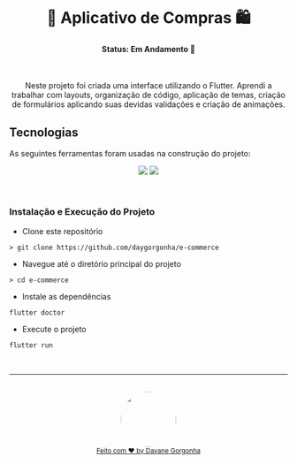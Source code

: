 <h1 align="center">🛒 Aplicativo de Compras 🛍️ </h1>

<h4 align="center"> 
	  Status: Em Andamento 🚀 
</h4>

<br />

<p align="center">Neste projeto foi criada uma interface utilizando o Flutter. Aprendi a trabalhar com layouts, organização de código, aplicação de temas, criação de formulários aplicando suas devidas validações e criação de animações.  
</p>

##  Tecnologias

As seguintes ferramentas foram usadas na construção do projeto:

<p align="center">
  <img  src="https://img.shields.io/badge/dart-%230175C2.svg?style=for-the-badge&logo=dart&logoColor=white">
  <img  src="https://img.shields.io/badge/Flutter-%2302569B.svg?style=for-the-badge&logo=Flutter&logoColor=white"/>
  
</p>

<br />

### Instalação e Execução do Projeto

- Clone este repositório

```
> git clone https://github.com/daygorgonha/e-commerce
```

- Navegue até o diretório principal do projeto

```
> cd e-commerce
```

- Instale as dependências

```
flutter doctor
```

- Execute o projeto

```
flutter run
```
<br/>

---

<div align="center">
  <br />
  <a href="https://github.com/daygorgonha">
    <img style="border-radius: 50%;" src="https://avatars.githubusercontent.com/u/97552170?v=4" width="100px;" alt=""/>
    <br />
    <small>Feito com ❤️ by <a href="https://www.linkedin.com/in/dayanegorgonha/">Dayane Gorgonha</a></small>
  </a>

